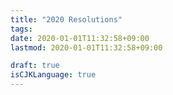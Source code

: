 ```yaml
---
title: "2020 Resolutions"
tags:
date: 2020-01-01T11:32:58+09:00
lastmod: 2020-01-01T11:32:58+09:00

draft: true
isCJKLanguage: true
---
```


